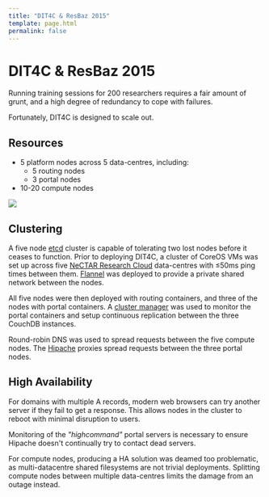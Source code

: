 ```yaml
---
title: "DIT4C & ResBaz 2015"
template: page.html
permalink: false
---
```


# DIT4C & ResBaz 2015

Running training sessions for 200 researchers requires a fair amount of grunt, and a high degree of redundancy to cope with failures.

Fortunately, DIT4C is designed to scale out.

## Resources

 * 5 platform nodes across 5 data-centres, including:
   * 5 routing nodes
   * 3 portal nodes
 * 10-20 compute nodes

<img src="https://maps.googleapis.com/maps/api/staticmap?size=400x350&format=png32&zoom=5&center=-37.814107,144.96327999999994&markers=-37.814107,144.96327999999994&markers=-34.92862119999999,138.5999594&markers=-35.2819998,149.12868430000003&markers=-42.8819032,147.32381480000004&markers=-33.8674869,151.20699020000006" class="img-rounded"/>

## Clustering

A five node [etcd][etcd] cluster is capable of tolerating two lost nodes before it ceases to function. Prior to deploying DIT4C, a cluster of CoreOS VMs was set up across five [NeCTAR Research Cloud][nectar-rc] data-centres with &le;50ms ping times between them. [Flannel][flannel] was deployed to provide a private shared network between the nodes.

All five nodes were then deployed with routing containers, and three of the nodes with portal containers. A [cluster manager][cm] was used to monitor the portal containers and setup continuous replication between the three CouchDB instances.

Round-robin DNS was used to spread requests between the five compute nodes. The [Hipache][hipache] proxies spread requests between the three portal nodes.

## High Availability

For domains with multiple A records, modern web browsers can try another server if they fail to get a response. This allows nodes in the cluster to reboot with minimal disruption to users.

Monitoring of the _"highcommand"_ portal servers is necessary to ensure Hipache doesn't continually try to contact dead servers.

For compute nodes, producing a HA solution was deamed too problematic, as multi-datacentre shared filesystems are not trivial deployments. Splitting compute nodes between multiple data-centres limits the damage from an outage instead.


[cm]: https://github.com/dit4c/dit4c-cluster-manager
[coreos]: https://coreos.com/
[etcd]: https://github.com/coreos/etcd
[flannel]: https://github.com/coreos/flannel
[hipache]: https://github.com/hipache/hipache
[nectar-rc]: https://nectar.org.au/
